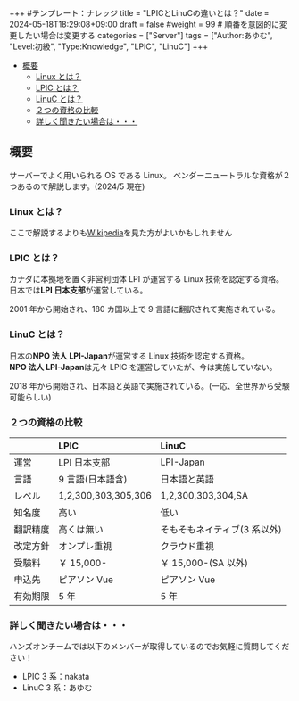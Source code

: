 +++
#テンプレート：ナレッジ
title = "LPICとLinuCの違いとは？"
date = 2024-05-18T18:29:08+09:00
draft = false
#weight = 99 # 順番を意図的に変更したい場合は変更する
categories = ["Server"]
tags = ["Author:あゆむ", "Level:初級", "Type:Knowledge", "LPIC", "LinuC"]
+++

- [概要](#概要)
  - [Linux とは？](#linux-とは)
  - [LPIC とは？](#lpic-とは)
  - [LinuC とは？](#linuc-とは)
  - [２つの資格の比較](#２つの資格の比較)
  - [詳しく聞きたい場合は・・・](#詳しく聞きたい場合は)

## 概要

サーバーでよく用いられる OS である Linux。
ベンダーニュートラルな資格が２つあるので解説します。(2024/5 現在)

### Linux とは？

ここで解説するよりも[Wikipedia](https://ja.wikipedia.org/wiki/Linux)を見た方がよいかもしれません

### LPIC とは？

カナダに本拠地を置く非営利団体 LPI が運営する Linux 技術を認定する資格。  
日本では**LPI 日本支部**が運営している。

2001 年から開始され、180 カ国以上で 9 言語に翻訳されて実施されている。

### LinuC とは？

日本の**NPO 法人 LPI-Japan**が運営する Linux 技術を認定する資格。  
**NPO 法人 LPI-Japan**は元々 LPIC を運営していたが、今は実施していない。

2018 年から開始され、日本語と英語で実施されている。(一応、全世界から受験可能らしい)

### ２つの資格の比較

|          | LPIC                | LinuC                        |
| :------- | :------------------ | :--------------------------- |
| 運営     | LPI 日本支部        | LPI-Japan                    |
| 言語     | 9 言語(日本語含)    | 日本語と英語                 |
| レベル   | 1,2,300,303,305,306 | 1,2,300,303,304,SA           |
| 知名度   | 高い                | 低い                         |
| 翻訳精度 | 高くは無い          | そもそもネイティブ(3 系以外) |
| 改定方針 | オンプレ重視        | クラウド重視                 |
| 受験料   | ￥ 15,000-          | ￥ 15,000-(SA 以外)          |
| 申込先   | ピアソン Vue        | ピアソン Vue                 |
| 有効期限 | 5 年                | 5 年                         |

### 詳しく聞きたい場合は・・・

ハンズオンチームでは以下のメンバーが取得しているのでお気軽に質問してください！

- LPIC 3 系：nakata
- LinuC 3 系：あゆむ
